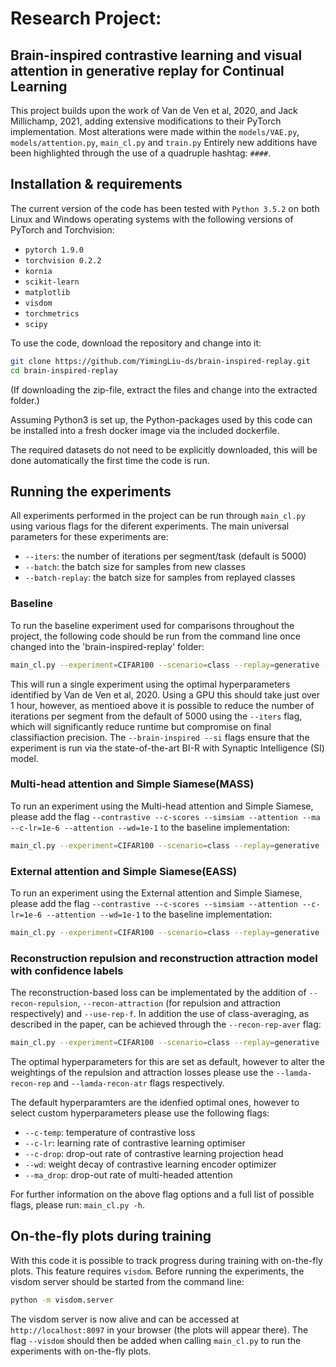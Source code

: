 # Research Project:
## Brain-inspired contrastive learning and visual attention in generative replay for Continual Learning
This project builds upon the work of Van de Ven et al, 2020, and Jack Millichamp, 2021, adding extensive modifications to their PyTorch implementation. Most alterations were made within the `models/VAE.py`, `models/attention.py`, `main_cl.py` and `train.py` Entirely new additions have been highlighted through the use of a quadruple hashtag: `####`. 


## Installation & requirements
The current version of the code has been tested with `Python 3.5.2` on both Linux and Windows operating systems with the following versions of PyTorch and Torchvision:
* `pytorch 1.9.0`
* `torchvision 0.2.2`
* `kornia`
* `scikit-learn`
* `matplotlib`
* `visdom`
* `torchmetrics`
* `scipy`


To use the code, download the repository and change into it:
```bash
git clone https://github.com/YimingLiu-ds/brain-inspired-replay.git
cd brain-inspired-replay
```
(If downloading the zip-file, extract the files and change into the extracted folder.)
 
Assuming Python3 is set up, the Python-packages used by this code can be installed into a fresh docker image via the included dockerfile.

The required datasets do not need to be explicitly downloaded, this will be done automatically the first time the code is run.


## Running the experiments
All experiments performed in the project can be run through `main_cl.py` using various flags for the diferent experiments. The main universal parameters for these experiments are:
- `--iters`: the number of iterations per segment/task (default is 5000)
- `--batch`: the batch size for samples from new classes 
- `--batch-replay`: the batch size for samples from replayed classes

### Baseline
To run the baseline experiment used for comparisons throughout the project, the following code should be run from the command line once changed into the 'brain-inspired-replay' folder:
```bash
main_cl.py --experiment=CIFAR100 --scenario=class --replay=generative --brain-inspired --si --c=1e8 --dg-prop=0.6 --pdf --batch=512
```
This will run a single experiment using the optimal hyperparameters identified by Van de Ven et al, 2020. Using a GPU this should take just over 1 hour, however, as mentioed above it is possible to reduce the number of iterations per segment from the default of 5000 using the `--iters` flag, which will significantly reduce runtime but compromise on final classifiaction precision. The `--brain-inspired --si` flags ensure that the experiment is run via the state-of-the-art BI-R with Synaptic Intelligence (SI) model.

### Multi-head attention and Simple Siamese(MASS)
To run an experiment using the Multi-head attention and Simple Siamese, please add the flag `--contrastive --c-scores --simsiam --attention --ma --c-lr=1e-6 --attention --wd=1e-1` to the baseline implementation:
```bash
main_cl.py --experiment=CIFAR100 --scenario=class --replay=generative --brain-inspired --si --c=1e8 --dg-prop=0.6 --pdf --contrastive --c-scores --simsiam --attention --ma --c-lr=1e-6 --attention --wd=1e-1 --batch=512
```
### External attention and Simple Siamese(EASS)
To run an experiment using the External attention and Simple Siamese, please add the flag `--contrastive --c-scores --simsiam --attention --c-lr=1e-6 --attention --wd=1e-1` to the baseline implementation:
```bash
main_cl.py --experiment=CIFAR100 --scenario=class --replay=generative --brain-inspired --si --c=1e8 --dg-prop=0.6 --pdf --contrastive --c-scores --simsiam --attention --c-lr=1e-6 --attention --wd=1e-1 --batch=512
```

### Reconstruction repulsion and reconstruction attraction model with confidence labels
The reconstruction-based loss can be implementated by the addition of `--recon-repulsion`, `--recon-attraction` (for repulsion and attraction respectively) and `--use-rep-f`. In addition the use of class-averaging, as described in the paper, can be achieved through the `--recon-rep-aver` flag:
```bash
main_cl.py --experiment=CIFAR100 --scenario=class --replay=generative --brain-inspired --si --c=1e8 --dg-prop=0.6 --pdf --recon-repulsion --recon-attraction --recon-rep-aver --use-rep-f
```
The optimal hyperparameters for this are set as default, however to alter the weightings of the repulsion and attraction losses please use the `--lamda-recon-rep` and `--lamda-recon-atr` flags respectively.

The default hyperparamters are the idenfied optimal ones, however to select custom hyperparameters please use the following flags:
- `--c-temp`: temperature of contrastive loss
- `--c-lr`: learning rate of contrastive learning optimiser
- `--c-drop`: drop-out rate of contrastive learning projection head
- `--wd`: weight decay of contrastive learning encoder optimizer
- `--ma_drop`: drop-out rate of multi-headed attention 

For further information on the above flag options and a full list of possible flags, please run: `main_cl.py -h`.


## On-the-fly plots during training
With this code it is possible to track progress during training with on-the-fly plots. This feature requires `visdom`.
Before running the experiments, the visdom server should be started from the command line:
```bash
python -m visdom.server
```
The visdom server is now alive and can be accessed at `http://localhost:8097` in your browser (the plots will appear
there). The flag `--visdom` should then be added when calling `main_cl.py` to run the experiments with on-the-fly plots.
